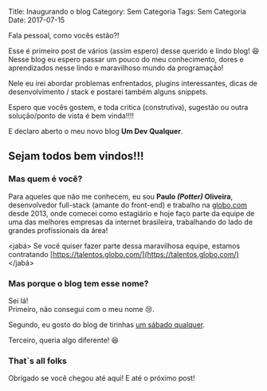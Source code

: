 Title: Inaugurando o blog
Category: Sem Categoria
Tags: Sem Categoria
Date: 2017-07-15

Fala pessoal, como vocês estão?!

Esse é primeiro post de vários (assim espero) desse querido e lindo blog! 😆
Nesse blog eu espero passar um pouco do meu conhecimento, dores e aprendizados nesse lindo e maravilhoso mundo da programação!

Nele eu irei abordar problemas enfrentados, plugins interessantes, dicas de desenvolvimento / stack e postarei também alguns snippets.

Espero que vocês gostem, e toda critica (construtiva), sugestão ou outra solução/ponto de vista é bem vinda!!!!

E declaro aberto o meu novo blog **Um Dev Qualquer**.

## Sejam todos bem vindos!!!

### Mas quem é você?

Para aqueles que não me conhecem, eu sou **Paulo _(Potter)_ Oliveira**, desenvolvedor full-stack (amante do front-end) e trabalho na [globo.com](http://globo.com) desde 2013, onde comecei como estagiário e hoje faço parte da equipe de uma das melhores empresas da internet brasileira, trabalhando do lado de grandes profissionais da área!

&#60;jabá> Se você quiser fazer parte dessa maravilhosa equipe, estamos contratando [https://talentos.globo.com/](https://talentos.globo.com/) &#60;/jabá>

### Mas porque o blog tem esse nome?

Sei lá! <br/>
Primeiro, não consegui com o meu nome 😢.

Segundo, eu gosto do blog de tirinhas [um sábado qualquer](http://www.umsabadoqualquer.com/).

Terceiro, queria algo diferente! 😆


### That`s all folks

Obrigado se você chegou até aqui! E até o próximo post!
